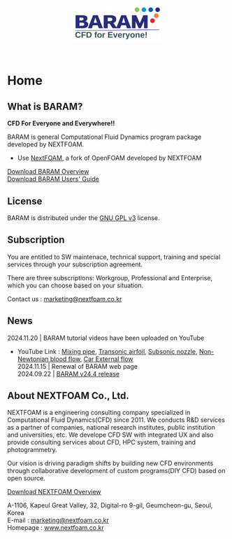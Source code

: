 <img src="https://github.com/nextfoam/baram-pages/raw/main/screenshots/baram-1.png" width="40%" style="display: block; margin: auto"><br><br>

# Home

## What is BARAM?

**CFD For Everyone and Everywhere!!**

BARAM is general Computational Fluid Dynamics program package developed by NEXTFOAM.

+ Use [NextFOAM](https://github.com/nextfoam/nextfoam-cfd), a fork of OpenFOAM developed by NEXTFOAM

[Download BARAM Overview](https://drive.google.com/file/d/13a4n660HrMC53yf_Zskcl0x060vcHiEj/view?usp=sharing)</br>
[Download BARAM Users' Guide](https://drive.google.com/file/d/1TRgjzQMoEwP1jkjObAp2aqrY394HPbh3/view?usp=sharing)

## License

BARAM is distributed under the [GNU GPL v3](https://www.gnu.org/licenses/quick-guide-gplv3.html) license.

## Subscription

You are entitled to SW maintenace, technical support, training and special services through your subscription agreement.

There are three subscriptions: Workgroup, Professional and Enterprise, which you can choose based on your situation.

Contact us : marketing@nextfoam.co.kr

## News

2024.11.20 | BARAM tutorial videos have been uploaded on YouTube</br>
- YouTube Link : [Mixing pipe](https://www.youtube.com/watch?v=BfwMhO9Ok-I), [Transonic airfoil](https://www.youtube.com/watch?v=5pHge9onBjE), [Subsonic nozzle](https://www.youtube.com/watch?v=LBi8QnyqTGY), [Non-Newtonian blood flow](https://www.youtube.com/watch?v=c2FrIr3HvHQ), [Car External flow](https://www.youtube.com/watch?v=TWxyQZCz8cE)</br>
2024.11.15 | Renewal of BARAM web page</br>
2024.09.22 | [BARAM v24.4 release](https://blog.nextfoam.co.kr/2024/10/29/baram-release-v24-4/)

## About NEXTFOAM Co., Ltd.

NEXTFOAM is a engineering consulting company specialized in Computational Fluid Dynamics(CFD) since 2011.
We conducts R&D services as a partner of companies, national research institutes, public institution and universities, etc. We develope CFD SW with integrated UX and also provide consulting services about CFD, HPC system, training and photogrammetry.

Our vision is driving paradigm shifts by building new CFD environments through collaborative development of custom programs(DIY CFD) based on open source.

[Download NEXTFOAM Overview](https://drive.google.com/file/d/15MRC34cBABjzjGQkVb7dcPbU2mrpJufa/view?usp=sharing)

A-1106, Kapeul Great Valley, 32, Digital-ro 9-gil, Geumcheon-gu, Seoul, Korea</br>
E-mail : marketing@nextfoam.co.kr</br>
Homepage : www.nextfoam.co.kr
